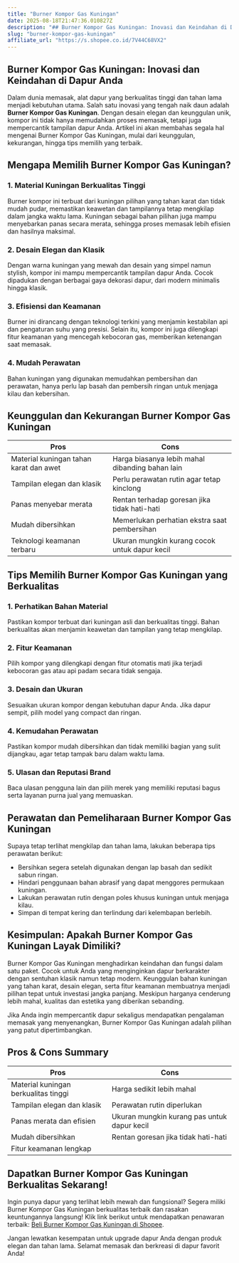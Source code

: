 ```yaml
---
title: "Burner Kompor Gas Kuningan"
date: 2025-08-18T21:47:36.010827Z
description: "## Burner Kompor Gas Kuningan: Inovasi dan Keindahan di Dapur Anda..."
slug: "burner-kompor-gas-kuningan"
affiliate_url: "https://s.shopee.co.id/7V44C68VX2"
---
```

## Burner Kompor Gas Kuningan: Inovasi dan Keindahan di Dapur Anda

Dalam dunia memasak, alat dapur yang berkualitas tinggi dan tahan lama menjadi kebutuhan utama. Salah satu inovasi yang tengah naik daun adalah **Burner Kompor Gas Kuningan**. Dengan desain elegan dan keunggulan unik, kompor ini tidak hanya memudahkan proses memasak, tetapi juga mempercantik tampilan dapur Anda. Artikel ini akan membahas segala hal mengenai Burner Kompor Gas Kuningan, mulai dari keunggulan, kekurangan, hingga tips memilih yang terbaik.

## Mengapa Memilih Burner Kompor Gas Kuningan?

### 1. Material Kuningan Berkualitas Tinggi
Burner kompor ini terbuat dari kuningan pilihan yang tahan karat dan tidak mudah pudar, memastikan keawetan dan tampilannya tetap mengkilap dalam jangka waktu lama. Kuningan sebagai bahan pilihan juga mampu menyebarkan panas secara merata, sehingga proses memasak lebih efisien dan hasilnya maksimal.

### 2. Desain Elegan dan Klasik
Dengan warna kuningan yang mewah dan desain yang simpel namun stylish, kompor ini mampu mempercantik tampilan dapur Anda. Cocok dipadukan dengan berbagai gaya dekorasi dapur, dari modern minimalis hingga klasik.

### 3. Efisiensi dan Keamanan
Burner ini dirancang dengan teknologi terkini yang menjamin kestabilan api dan pengaturan suhu yang presisi. Selain itu, kompor ini juga dilengkapi fitur keamanan yang mencegah kebocoran gas, memberikan ketenangan saat memasak.

### 4. Mudah Perawatan
Bahan kuningan yang digunakan memudahkan pembersihan dan perawatan, hanya perlu lap basah dan pembersih ringan untuk menjaga kilau dan kebersihan.

## Keunggulan dan Kekurangan Burner Kompor Gas Kuningan

| **Pros**                                    | **Cons**                                    |
|----------------------------------------------|--------------------------------------------|
| Material kuningan tahan karat dan awet     | Harga biasanya lebih mahal dibanding bahan lain |
| Tampilan elegan dan klasik                 | Perlu perawatan rutin agar tetap kinclong  |
| Panas menyebar merata                      | Rentan terhadap goresan jika tidak hati-hati |
| Mudah dibersihkan                         | Memerlukan perhatian ekstra saat pembersihan |
| Teknologi keamanan terbaru               | Ukuran mungkin kurang cocok untuk dapur kecil |

## Tips Memilih Burner Kompor Gas Kuningan yang Berkualitas

### 1. Perhatikan Bahan Material
Pastikan kompor terbuat dari kuningan asli dan berkualitas tinggi. Bahan berkualitas akan menjamin keawetan dan tampilan yang tetap mengkilap.

### 2. Fitur Keamanan
Pilih kompor yang dilengkapi dengan fitur otomatis mati jika terjadi kebocoran gas atau api padam secara tidak sengaja.

### 3. Desain dan Ukuran
Sesuaikan ukuran kompor dengan kebutuhan dapur Anda. Jika dapur sempit, pilih model yang compact dan ringan.

### 4. Kemudahan Perawatan
Pastikan kompor mudah dibersihkan dan tidak memiliki bagian yang sulit dijangkau, agar tetap tampak baru dalam waktu lama.

### 5. Ulasan dan Reputasi Brand
Baca ulasan pengguna lain dan pilih merek yang memiliki reputasi bagus serta layanan purna jual yang memuaskan.

## Perawatan dan Pemeliharaan Burner Kompor Gas Kuningan

Supaya tetap terlihat mengkilap dan tahan lama, lakukan beberapa tips perawatan berikut:

- Bersihkan segera setelah digunakan dengan lap basah dan sedikit sabun ringan.
- Hindari penggunaan bahan abrasif yang dapat menggores permukaan kuningan.
- Lakukan perawatan rutin dengan poles khusus kuningan untuk menjaga kilau.
- Simpan di tempat kering dan terlindung dari kelembapan berlebih.

## Kesimpulan: Apakah Burner Kompor Gas Kuningan Layak Dimiliki?

Burner Kompor Gas Kuningan menghadirkan keindahan dan fungsi dalam satu paket. Cocok untuk Anda yang menginginkan dapur berkarakter dengan sentuhan klasik namun tetap modern. Keunggulan bahan kuningan yang tahan karat, desain elegan, serta fitur keamanan membuatnya menjadi pilihan tepat untuk investasi jangka panjang. Meskipun harganya cenderung lebih mahal, kualitas dan estetika yang diberikan sebanding.

Jika Anda ingin mempercantik dapur sekaligus mendapatkan pengalaman memasak yang menyenangkan, Burner Kompor Gas Kuningan adalah pilihan yang patut dipertimbangkan.

## Pros & Cons Summary

| **Pros**                                    | **Cons**                                    |
|----------------------------------------------|--------------------------------------------|
| Material kuningan berkualitas tinggi        | Harga sedikit lebih mahal                |
| Tampilan elegan dan klasik                  | Perawatan rutin diperlukan               |
| Panas merata dan efisien                     | Ukuran mungkin kurang pas untuk dapur kecil |
| Mudah dibersihkan                           | Rentan goresan jika tidak hati-hati     |
| Fitur keamanan lengkap                      |                                              |

## Dapatkan Burner Kompor Gas Kuningan Berkualitas Sekarang!

Ingin punya dapur yang terlihat lebih mewah dan fungsional? Segera miliki Burner Kompor Gas Kuningan berkualitas terbaik dan rasakan keuntungannya langsung! Klik link berikut untuk mendapatkan penawaran terbaik: [Beli Burner Kompor Gas Kuningan di Shopee](https://s.shopee.co.id/7V44C68VX2).

Jangan lewatkan kesempatan untuk upgrade dapur Anda dengan produk elegan dan tahan lama. Selamat memasak dan berkreasi di dapur favorit Anda!